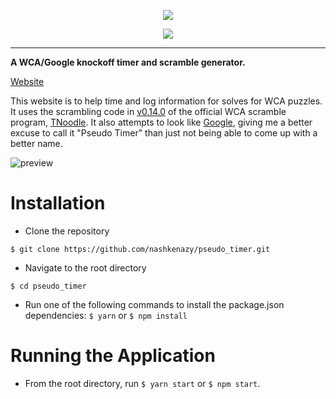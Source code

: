 <p align="center">
    <img src="https://user-images.githubusercontent.com/34195263/72671398-6e1b9800-39fe-11ea-8d85-87909d1813bb.png"/>
</p>

<p align="center">
  <img src="https://img.shields.io/badge/React-Web-%2361DAFB?logo=react" />
  </p>

***

**A WCA/Google knockoff timer and scramble generator.**

[Website](https://pseudotimer.netlify.com/)

This website is to help time and log information for solves for WCA puzzles. It uses the scrambling code in [v0.14.0](https://github.com/thewca/tnoodle/releases/tag/v0.14.0) of the official WCA scramble program, [TNoodle](https://github.com/thewca/tnoodle). It also attempts to look like [Google](https://www.google.com/), giving me a better excuse to call it "Pseudo Timer" than just not being able to come up with a better name.

![preview](https://user-images.githubusercontent.com/34195263/72671648-5d6d2100-3a02-11ea-999b-13ee43c0ce8d.png)

# Installation

*   Clone the repository

```
$ git clone https://github.com/nashkenazy/pseudo_timer.git
```

*   Navigate to the root directory
```
$ cd pseudo_timer
```

*   Run one of the following commands to install the package.json dependencies:
    `$ yarn` or `$ npm install`

# Running the Application


*   From the root directory, run `$ yarn start` or `$ npm start`.

